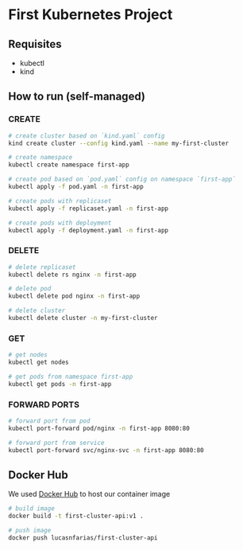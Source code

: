 # First Kubernetes Project

## Requisites

- kubectl
- kind

## How to run (self-managed)

### CREATE

```sh
# create cluster based on `kind.yaml` config
kind create cluster --config kind.yaml --name my-first-cluster

# create namespace
kubectl create namespace first-app

# create pod based on `pod.yaml` config on namespace `first-app`
kubectl apply -f pod.yaml -n first-app

# create pods with replicaset
kubectl apply -f replicaset.yaml -n first-app

# create pods with deployment
kubectl apply -f deployment.yaml -n first-app
```

### DELETE

```sh
# delete replicaset
kubectl delete rs nginx -n first-app

# delete pod
kubectl delete pod nginx -n first-app

# delete cluster
kubectl delete cluster -n my-first-cluster
```

### GET

```sh
# get nodes
kubectl get nodes

# get pods from namespace first-app
kubectl get pods -n first-app
```

### FORWARD PORTS

```sh
# forward port from pod
kubectl port-forward pod/nginx -n first-app 8080:80

# forward port from service
kubectl port-forward svc/nginx-svc -n first-app 8080:80
```

## Docker Hub

We used [Docker Hub](https://hub.docker.com/) to host our container image

```sh
# build image
docker build -t first-cluster-api:v1 .

# push image
docker push lucasnfarias/first-cluster-api
```
